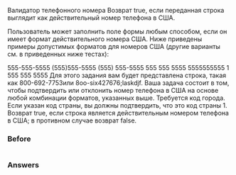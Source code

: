 Валидатор телефонного номера
Возврат true, если переданная строка выглядит как действительный номер телефона в США.

Пользователь может заполнить поле формы любым способом, если он имеет формат действительного номера США. Ниже приведены примеры допустимых форматов для номеров США (другие варианты см. в приведенных ниже тестах):

555-555-5555
(555)555-5555
(555) 555-5555
555 555 5555
5555555555
1 555 555 5555
Для этого задания вам будет представлена ​​строка, такая как 800-692-7753или 8oo-six427676;laskdjf. Ваша задача состоит в том, чтобы подтвердить или отклонить номер телефона в США на основе любой комбинации форматов, указанных выше. Требуется код города. Если указан код страны, вы должны подтвердить, что это код страны 1. Возврат true, если строка является действительным номером телефона в США; в противном случае возврат false.

### Before
```javascript

```
### Answers
```javascript

```

